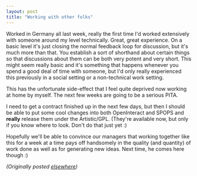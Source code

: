```yaml
---
layout: post
title: "Working with other folks"
---
```




<p>Worked in Germany all last week, really the first time
I'd worked extensively with someone around my level
technically. Great, great experience. On a basic level it's
just closing the normal feedback loop for discussion, but
it's much more than that. You establish a sort of shorthand
about certain things so that discussions about them can be
both very potent and very short. This might seem really
basic and it's something that happens whenever you spend a
good deal of time with someone, but I'd only really
experienced this previously in a social setting or a
non-technical work setting.

<p>This has the unfortunate side-effect that I feel quite
deprived now working at home by myself. The next few weeks
are going to be a serious PITA.

<p>I need to get a contract finished up in the next few
days, but then I should be able to put some cool changes
into both OpenInteract and SPOPS and <b>really</b> release
them under the Artistic/GPL. (They're available now, but
only if you know where to look. Don't do that just yet :)

<p>Hopefully we'll be able to convince our managers that
working together like this for a week at a time pays off
handsomely in the quality (and quantity) of work done as
well as for generating new ideas. Next time, he comes here
though :)

<p><em>(Originally posted <a href="http://www.advogato.org/person/cwinters/diary.html?start=25">elsewhere</a>)</em></p>


